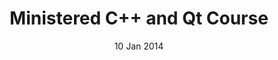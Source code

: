 ---
title: "Ministered C++ and Qt Course"
date: "10 Jan 2014"
category: "certification"
link: "assets/certificates/2014-01-lsbd-cpp.jpg"
---